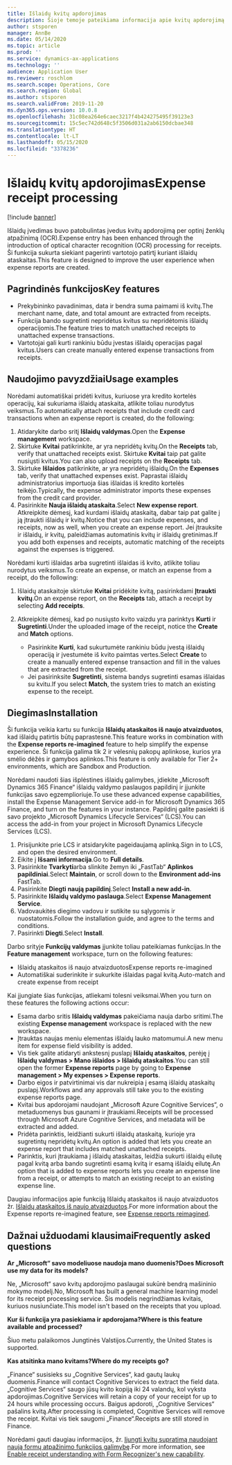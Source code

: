 ```yaml
---
title: Išlaidų kvitų apdorojimas
description: Šioje temoje pateikiama informacija apie kvitų apdorojimą naudojant optinį ženklų atpažinimą (OCR). Ši funkcija sukurta siekiant pagerinti vartotojo patirtį kuriant išlaidų ataskaitas programoje „Microsoft Dynamics 365 Finance“.
author: stsporen
manager: AnnBe
ms.date: 05/14/2020
ms.topic: article
ms.prod: ''
ms.service: dynamics-ax-applications
ms.technology: ''
audience: Application User
ms.reviewer: roschlom
ms.search.scope: Operations, Core
ms.search.region: Global
ms.author: stsporen
ms.search.validFrom: 2019-11-20
ms.dyn365.ops.version: 10.0.8
ms.openlocfilehash: 31c08ea264e6caec3217f4b424275495f39123e3
ms.sourcegitcommit: 15c5ec742d648c5f3506d031a2ab6150dcbae348
ms.translationtype: HT
ms.contentlocale: lt-LT
ms.lasthandoff: 05/15/2020
ms.locfileid: "3378236"
---
```

# <a name="expense-receipt-processing"></a><span data-ttu-id="d5703-104">Išlaidų kvitų apdorojimas</span><span class="sxs-lookup"><span data-stu-id="d5703-104">Expense receipt processing</span></span>

[!include [banner](../includes/banner.md)]

<span data-ttu-id="d5703-105">Išlaidų įvedimas buvo patobulintas įvedus kvitų apdorojimą per optinį ženklų atpažinimą (OCR).</span><span class="sxs-lookup"><span data-stu-id="d5703-105">Expense entry has been enhanced through the introduction of optical character recognition (OCR) processing for receipts.</span></span> <span data-ttu-id="d5703-106">Ši funkcija sukurta siekiant pagerinti vartotojo patirtį kuriant išlaidų ataskaitas.</span><span class="sxs-lookup"><span data-stu-id="d5703-106">This feature is designed to improve the user experience when expense reports are created.</span></span>

## <a name="key-features"></a><span data-ttu-id="d5703-107">Pagrindinės funkcijos</span><span class="sxs-lookup"><span data-stu-id="d5703-107">Key features</span></span>

- <span data-ttu-id="d5703-108">Prekybininko pavadinimas, data ir bendra suma paimami iš kvitų.</span><span class="sxs-lookup"><span data-stu-id="d5703-108">The merchant name, date, and total amount are extracted from receipts.</span></span>
- <span data-ttu-id="d5703-109">Funkcija bando sugretinti nepridėtus kvitus su nepridėtomis išlaidų operacijomis.</span><span class="sxs-lookup"><span data-stu-id="d5703-109">The feature tries to match unattached receipts to unattached expense transactions.</span></span>
- <span data-ttu-id="d5703-110">Vartotojai gali kurti rankiniu būdu įvestas išlaidų operacijas pagal kvitus.</span><span class="sxs-lookup"><span data-stu-id="d5703-110">Users can create manually entered expense transactions from receipts.</span></span>

## <a name="usage-examples"></a><span data-ttu-id="d5703-111">Naudojimo pavyzdžiai</span><span class="sxs-lookup"><span data-stu-id="d5703-111">Usage examples</span></span>

<span data-ttu-id="d5703-112">Norėdami automatiškai pridėti kvitus, kuriuose yra kredito kortelės operacijų, kai sukuriama išlaidų ataskaita, atlikite toliau nurodytus veiksmus.</span><span class="sxs-lookup"><span data-stu-id="d5703-112">To automatically attach receipts that include credit card transactions when an expense report is created, do the following:</span></span>

  1. <span data-ttu-id="d5703-113">Atidarykite darbo sritį **Išlaidų valdymas**.</span><span class="sxs-lookup"><span data-stu-id="d5703-113">Open the **Expense management** workspace.</span></span>
  2. <span data-ttu-id="d5703-114">Skirtuke **Kvitai** patikrinkite, ar yra nepridėtų kvitų.</span><span class="sxs-lookup"><span data-stu-id="d5703-114">On the **Receipts** tab, verify that unattached receipts exist.</span></span> <span data-ttu-id="d5703-115">Skirtuke **Kvitai** taip pat galite nusiųsti kvitus.</span><span class="sxs-lookup"><span data-stu-id="d5703-115">You can also upload receipts on the **Receipts** tab.</span></span>
  3. <span data-ttu-id="d5703-116">Skirtuke **Išlaidos** patikrinkite, ar yra nepridėtų išlaidų.</span><span class="sxs-lookup"><span data-stu-id="d5703-116">On the **Expenses** tab, verify that unattached expenses exist.</span></span> <span data-ttu-id="d5703-117">Paprastai išlaidų administratorius importuoja šias išlaidas iš kredito kortelės teikėjo.</span><span class="sxs-lookup"><span data-stu-id="d5703-117">Typically, the expense administrator imports these expenses from the credit card provider.</span></span>
  4. <span data-ttu-id="d5703-118">Pasirinkite **Nauja išlaidų ataskaita**.</span><span class="sxs-lookup"><span data-stu-id="d5703-118">Select **New expense report**.</span></span> <span data-ttu-id="d5703-119">Atkreipkite dėmesį, kad kurdami išlaidų ataskaitą, dabar taip pat galite į ją įtraukti išlaidų ir kvitų.</span><span class="sxs-lookup"><span data-stu-id="d5703-119">Notice that you can include expenses, and receipts, now as well, when you create an expense report.</span></span> <span data-ttu-id="d5703-120">Jei įtrauksite ir išlaidų, ir kvitų, paleidžiamas automatinis kvitų ir išlaidų gretinimas.</span><span class="sxs-lookup"><span data-stu-id="d5703-120">If you add both expenses and receipts, automatic matching of the receipts against the expenses is triggered.</span></span>

<span data-ttu-id="d5703-121">Norėdami kurti išlaidas arba sugretinti išlaidas iš kvito, atlikite toliau nurodytus veiksmus.</span><span class="sxs-lookup"><span data-stu-id="d5703-121">To create an expense, or match an expense from a receipt, do the following:</span></span>

  1. <span data-ttu-id="d5703-122">Išlaidų ataskaitoje skirtuke **Kvitai** pridėkite kvitą, pasirinkdami **Įtraukti kvitų**.</span><span class="sxs-lookup"><span data-stu-id="d5703-122">On an expense report, on the **Receipts** tab, attach a receipt by selecting **Add receipts**.</span></span>
  2. <span data-ttu-id="d5703-123">Atkreipkite dėmesį, kad po nusiųsto kvito vaizdu yra parinktys **Kurti** ir **Sugretinti**.</span><span class="sxs-lookup"><span data-stu-id="d5703-123">Under the uploaded image of the receipt, notice the **Create** and **Match** options.</span></span>

      - <span data-ttu-id="d5703-124">Pasirinkite **Kurti**, kad sukurtumėte rankiniu būdu įvestą išlaidų operaciją ir įvestumėte iš kvito paimtas vertes.</span><span class="sxs-lookup"><span data-stu-id="d5703-124">Select **Create** to create a manually entered expense transaction and fill in the values that are extracted from the receipt.</span></span>
      - <span data-ttu-id="d5703-125">Jei pasirinksite **Sugretinti**, sistema bandys sugretinti esamas išlaidas su kvitu.</span><span class="sxs-lookup"><span data-stu-id="d5703-125">If you select **Match**, the system tries to match an existing expense to the receipt.</span></span>

## <a name="installation"></a><span data-ttu-id="d5703-126">Diegimas</span><span class="sxs-lookup"><span data-stu-id="d5703-126">Installation</span></span>

<span data-ttu-id="d5703-127">Ši funkcija veikia kartu su funkcija **Išlaidų ataskaitos iš naujo atvaizduotos**, kad išlaidų patirtis būtų paprastesnė.</span><span class="sxs-lookup"><span data-stu-id="d5703-127">This feature works in combination with the **Expense reports re-imagined** feature to help simplify the expense experience.</span></span> <span data-ttu-id="d5703-128">Ši funkcija galima tik 2 ir vėlesnių pakopų aplinkose, kurios yra smėlio dėžės ir gamybos aplinkos.</span><span class="sxs-lookup"><span data-stu-id="d5703-128">This feature is only available for Tier 2+ environments, which are Sandbox and Production.</span></span>

<span data-ttu-id="d5703-129">Norėdami naudoti šias išplėstines išlaidų galimybes, įdiekite „Microsoft Dynamics 365 Finance“ išlaidų valdymo paslaugos papildinį ir įjunkite funkcijas savo egzemplioriuje.</span><span class="sxs-lookup"><span data-stu-id="d5703-129">To use these advanced expense capabilities, install the Expense Management Service add-in for Microsoft Dynamics 365 Finance, and turn on the features in your instance.</span></span> <span data-ttu-id="d5703-130">Papildinį galite pasiekti iš savo projekto „Microsoft Dynamics Lifecycle Services“ (LCS).</span><span class="sxs-lookup"><span data-stu-id="d5703-130">You can access the add-in from your project in Microsoft Dynamics Lifecycle Services (LCS).</span></span>

1. <span data-ttu-id="d5703-131">Prisijunkite prie LCS ir atsidarykite pageidaujamą aplinką.</span><span class="sxs-lookup"><span data-stu-id="d5703-131">Sign in to LCS, and open the desired environment.</span></span>
2. <span data-ttu-id="d5703-132">Eikite į **Išsami informacija**.</span><span class="sxs-lookup"><span data-stu-id="d5703-132">Go to **Full details**.</span></span>
3. <span data-ttu-id="d5703-133">Pasirinkite **Tvarkyti**arba slinkite žemyn iki „FastTab“ **Aplinkos papildiniai**.</span><span class="sxs-lookup"><span data-stu-id="d5703-133">Select **Maintain**, or scroll down to the **Environment add-ins** FastTab.</span></span>
4. <span data-ttu-id="d5703-134">Pasirinkite **Diegti naują papildinį**.</span><span class="sxs-lookup"><span data-stu-id="d5703-134">Select **Install a new add-in**.</span></span>
5. <span data-ttu-id="d5703-135">Pasirinkite **Išlaidų valdymo paslauga**.</span><span class="sxs-lookup"><span data-stu-id="d5703-135">Select **Expense Management Service**.</span></span>
6. <span data-ttu-id="d5703-136">Vadovaukitės diegimo vadovu ir sutikite su sąlygomis ir nuostatomis.</span><span class="sxs-lookup"><span data-stu-id="d5703-136">Follow the installation guide, and agree to the terms and conditions.</span></span>
7. <span data-ttu-id="d5703-137">Pasirinkti **Diegti**.</span><span class="sxs-lookup"><span data-stu-id="d5703-137">Select **Install**.</span></span>

<span data-ttu-id="d5703-138">Darbo srityje **Funkcijų valdymas** įjunkite toliau pateikiamas funkcijas.</span><span class="sxs-lookup"><span data-stu-id="d5703-138">In the **Feature management** workspace, turn on the following features:</span></span>

- <span data-ttu-id="d5703-139">Išlaidų ataskaitos iš naujo atvaizduotos</span><span class="sxs-lookup"><span data-stu-id="d5703-139">Expense reports re-imagined</span></span>
- <span data-ttu-id="d5703-140">Automatiškai suderinkite ir sukurkite išlaidas pagal kvitą.</span><span class="sxs-lookup"><span data-stu-id="d5703-140">Auto-match and create expense from receipt</span></span>

<span data-ttu-id="d5703-141">Kai įjungiate šias funkcijas, atliekami tolesni veiksmai.</span><span class="sxs-lookup"><span data-stu-id="d5703-141">When you turn on these features the following actions occur:</span></span>

- <span data-ttu-id="d5703-142">Esama darbo sritis **Išlaidų valdymas** pakeičiama nauja darbo sritimi.</span><span class="sxs-lookup"><span data-stu-id="d5703-142">The existing **Expense management** workspace is replaced with the new workspace.</span></span>
- <span data-ttu-id="d5703-143">Įtrauktas naujas meniu elementas išlaidų lauko matomumui.</span><span class="sxs-lookup"><span data-stu-id="d5703-143">A new menu item for expense field visibility is added.</span></span>
- <span data-ttu-id="d5703-144">Vis tiek galite atidaryti ankstesnį puslapį **Išlaidų ataskaitos**, perėję į **Išlaidų valdymas > Mano išlaidos > Išlaidų ataskaitos**.</span><span class="sxs-lookup"><span data-stu-id="d5703-144">You can still open the former **Expense reports** page by going to **Expense management > My expenses > Expense reports**.</span></span>
- <span data-ttu-id="d5703-145">Darbo eigos ir patvirtinimai vis dar nukreipia į esamą išlaidų ataskaitų puslapį.</span><span class="sxs-lookup"><span data-stu-id="d5703-145">Workflows and any approvals still take you to the existing expense reports page.</span></span>
- <span data-ttu-id="d5703-146">Kvitai bus apdorojami naudojant „Microsoft Azure Cognitive Services“, o metaduomenys bus gaunami ir įtraukiami.</span><span class="sxs-lookup"><span data-stu-id="d5703-146">Receipts will be processed through Microsoft Azure Cognitive Services, and metadata will be extracted and added.</span></span>
- <span data-ttu-id="d5703-147">Pridėta parinktis, leidžianti sukurti išlaidų ataskaitą, kurioje yra sugretintų nepridėtų kvitų.</span><span class="sxs-lookup"><span data-stu-id="d5703-147">An option is added that lets you create an expense report that includes matched unattached receipts.</span></span>
- <span data-ttu-id="d5703-148">Parinktis, kuri įtraukiama į išlaidų ataskaitas, leidžia sukurti išlaidų eilutę pagal kvitą arba bando sugretinti esamą kvitą ir esamą išlaidų eilutę.</span><span class="sxs-lookup"><span data-stu-id="d5703-148">An option that is added to expense reports lets you create an expense line from a receipt, or attempts to match an existing receipt to an existing expense line.</span></span>

<span data-ttu-id="d5703-149">Daugiau informacijos apie funkciją Išlaidų ataskaitos iš naujo atvaizduotos žr. [Išlaidų ataskaitos iš naujo atvaizduotos](ExpenseWorkspaceNew.md).</span><span class="sxs-lookup"><span data-stu-id="d5703-149">For more information about the Expense reports re-imagined feature, see [Expense reports reimagined](ExpenseWorkspaceNew.md).</span></span>

## <a name="frequently-asked-questions"></a><span data-ttu-id="d5703-150">Dažnai užduodami klausimai</span><span class="sxs-lookup"><span data-stu-id="d5703-150">Frequently asked questions</span></span>

<span data-ttu-id="d5703-151">**Ar „Microsoft“ savo modeliuose naudoja mano duomenis?**</span><span class="sxs-lookup"><span data-stu-id="d5703-151">**Does Microsoft use my data for its models?**</span></span>

<span data-ttu-id="d5703-152">Ne, „Microsoft“ savo kvitų apdorojimo paslaugai sukūrė bendrą mašininio mokymo modelį.</span><span class="sxs-lookup"><span data-stu-id="d5703-152">No, Microsoft has built a general machine learning model for its receipt processing service.</span></span> <span data-ttu-id="d5703-153">Šis modelis negrindžiamas kvitais, kuriuos nusiunčiate.</span><span class="sxs-lookup"><span data-stu-id="d5703-153">This model isn't based on the receipts that you upload.</span></span>

<span data-ttu-id="d5703-154">**Kur ši funkcija yra pasiekiama ir apdorojama?**</span><span class="sxs-lookup"><span data-stu-id="d5703-154">**Where is this feature available and processed?**</span></span>

<span data-ttu-id="d5703-155">Šiuo metu palaikomos Jungtinės Valstijos.</span><span class="sxs-lookup"><span data-stu-id="d5703-155">Currently, the United States is supported.</span></span>

<span data-ttu-id="d5703-156">**Kas atsitinka mano kvitams?**</span><span class="sxs-lookup"><span data-stu-id="d5703-156">**Where do my receipts go?**</span></span>

<span data-ttu-id="d5703-157">„Finance“ susisieks su „Cognitive Services“, kad gautų laukų duomenis.</span><span class="sxs-lookup"><span data-stu-id="d5703-157">Finance will contact Cognitive Services to extract the field data.</span></span> <span data-ttu-id="d5703-158">„Cognitive Services“ saugo jūsų kvito kopiją iki 24 valandų, kol vyksta apdorojimas.</span><span class="sxs-lookup"><span data-stu-id="d5703-158">Cognitive Services will retain a copy of your receipt for up to 24 hours while processing occurs.</span></span> <span data-ttu-id="d5703-159">Baigus apdoroti, „Cognitive Services“ pašalins kvitą.</span><span class="sxs-lookup"><span data-stu-id="d5703-159">After processing is completed, Cognitive Services will remove the receipt.</span></span> <span data-ttu-id="d5703-160">Kvitai vis tiek saugomi „Finance“.</span><span class="sxs-lookup"><span data-stu-id="d5703-160">Receipts are still stored in Finance.</span></span>

<span data-ttu-id="d5703-161">Norėdami gauti daugiau informacijos, žr. [Įjungti kvitų supratimą naudojant naują formų atpažinimo funkcijos galimybę](https://azure.microsoft.com/blog/enable-receipt-understanding-with-form-recognizer-s-new-capability/).</span><span class="sxs-lookup"><span data-stu-id="d5703-161">For more information, see [Enable receipt understanding with Form Recognizer's new capability](https://azure.microsoft.com/blog/enable-receipt-understanding-with-form-recognizer-s-new-capability/).</span></span>
